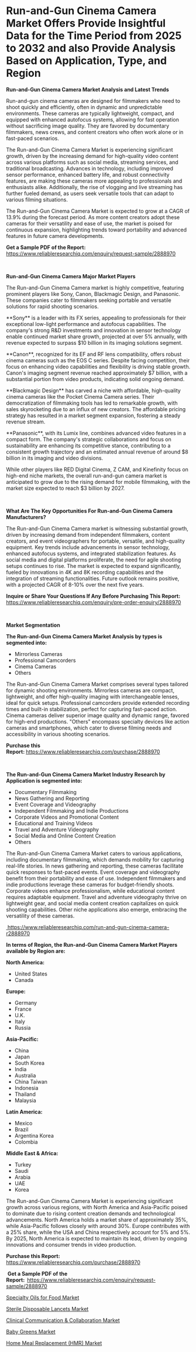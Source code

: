 <p><h1>Run-and-Gun Cinema Camera Market Offers Provide Insightful Data for the Time Period from 2025 to 2032 and also Provide Analysis Based on Application, Type, and Region</h1></p><p><strong>Run-and-Gun Cinema Camera Market Analysis and Latest Trends</strong></p>
<p><p>Run-and-gun cinema cameras are designed for filmmakers who need to shoot quickly and efficiently, often in dynamic and unpredictable environments. These cameras are typically lightweight, compact, and equipped with enhanced autofocus systems, allowing for fast operation without sacrificing image quality. They are favored by documentary filmmakers, news crews, and content creators who often work alone or in fast-paced scenarios.</p><p>The Run-and-Gun Cinema Camera Market is experiencing significant growth, driven by the increasing demand for high-quality video content across various platforms such as social media, streaming services, and traditional broadcasting. Advances in technology, including improved sensor performance, enhanced battery life, and robust connectivity features, are making these cameras more appealing to professionals and enthusiasts alike. Additionally, the rise of vlogging and live streaming has further fueled demand, as users seek versatile tools that can adapt to various filming situations.</p><p>The Run-and-Gun Cinema Camera Market is expected to grow at a CAGR of 13.9% during the forecast period. As more content creators adopt these cameras for their versatility and ease of use, the market is poised for continuous expansion, highlighting trends toward portability and advanced features in future camera developments.</p></p>
<p><strong>Get a Sample PDF of the Report:&nbsp;</strong> <a href="https://www.reliableresearchiq.com/enquiry/request-sample/2888970?utm_campaign=2469&utm_medium=2&utm_source=Github&utm_content=ia&utm_term=14032025&utm_id=run-and-gun-cinema-camera">https://www.reliableresearchiq.com/enquiry/request-sample/2888970</a></p>
<p>&nbsp;</p>
<p><strong>Run-and-Gun Cinema Camera Major Market Players</strong></p>
<p><p>The Run-and-Gun Cinema Camera market is highly competitive, featuring prominent players like Sony, Canon, Blackmagic Design, and Panasonic. These companies cater to filmmakers seeking portable and versatile solutions for rapid shooting scenarios.</p><p>**Sony** is a leader with its FX series, appealing to professionals for their exceptional low-light performance and autofocus capabilities. The company's strong R&D investments and innovation in sensor technology enable continued market share growth, projected at over 5% annually, with revenue expected to surpass $10 billion in its imaging solutions segment.</p><p>**Canon**, recognized for its EF and RF lens compatibility, offers robust cinema cameras such as the EOS C series. Despite facing competition, their focus on enhancing video capabilities and flexibility is driving stable growth. Canon's imaging segment revenue reached approximately $7 billion, with a substantial portion from video products, indicating solid ongoing demand.</p><p>**Blackmagic Design** has carved a niche with affordable, high-quality cinema cameras like the Pocket Cinema Camera series. Their democratization of filmmaking tools has led to remarkable growth, with sales skyrocketing due to an influx of new creators. The affordable pricing strategy has resulted in a market segment expansion, fostering a steady revenue stream.</p><p>**Panasonic**, with its Lumix line, combines advanced video features in a compact form. The company's strategic collaborations and focus on sustainability are enhancing its competitive stance, contributing to a consistent growth trajectory and an estimated annual revenue of around $8 billion in its imaging and video divisions.</p><p>While other players like RED Digital Cinema, Z CAM, and Kinefinity focus on high-end niche markets, the overall run-and-gun camera market is anticipated to grow due to the rising demand for mobile filmmaking, with the market size expected to reach $3 billion by 2027.</p></p>
<p>&nbsp;</p>
<p><strong>What Are The Key Opportunities For Run-and-Gun Cinema Camera Manufacturers?</strong></p>
<p><p>The Run-and-Gun Cinema Camera market is witnessing substantial growth, driven by increasing demand from independent filmmakers, content creators, and event videographers for portable, versatile, and high-quality equipment. Key trends include advancements in sensor technology, enhanced autofocus systems, and integrated stabilization features. As social media and digital platforms proliferate, the need for agile shooting setups continues to rise. The market is expected to expand significantly, fueled by innovations in 4K and 8K recording capabilities and the integration of streaming functionalities. Future outlook remains positive, with a projected CAGR of 8-10% over the next five years.</p></p>
<p><strong>Inquire or Share Your Questions If Any Before Purchasing This Report:</strong> <a href="https://www.reliableresearchiq.com/enquiry/pre-order-enquiry/2888970?utm_campaign=2469&utm_medium=2&utm_source=Github&utm_content=ia&utm_term=14032025&utm_id=run-and-gun-cinema-camera">https://www.reliableresearchiq.com/enquiry/pre-order-enquiry/2888970</a></p>
<p>&nbsp;</p>
<p><strong>Market Segmentation</strong></p>
<p><strong>The Run-and-Gun Cinema Camera Market Analysis by types is segmented into:</strong></p>
<p><ul><li>Mirrorless Cameras</li><li>Professional Camcorders</li><li>Cinema Cameras</li><li>Others</li></ul></p>
<p><p>The Run-and-Gun Cinema Camera Market comprises several types tailored for dynamic shooting environments. Mirrorless cameras are compact, lightweight, and offer high-quality imaging with interchangeable lenses, ideal for quick setups. Professional camcorders provide extended recording times and built-in stabilization, perfect for capturing fast-paced action. Cinema cameras deliver superior image quality and dynamic range, favored for high-end productions. "Others" encompass specialty devices like action cameras and smartphones, which cater to diverse filming needs and accessibility in various shooting scenarios.</p></p>
<p><strong>Purchase this Report:&nbsp;</strong><a href="https://www.reliableresearchiq.com/purchase/2888970?utm_campaign=2469&utm_medium=2&utm_source=Github&utm_content=ia&utm_term=14032025&utm_id=run-and-gun-cinema-camera">https://www.reliableresearchiq.com/purchase/2888970</a></p>
<p>&nbsp;</p>
<p><strong>The Run-and-Gun Cinema Camera Market Industry Research by Application is segmented into:</strong></p>
<p><ul><li>Documentary Filmmaking</li><li>News Gathering and Reporting</li><li>Event Coverage and Videography</li><li>Independent Filmmaking and Indie Productions</li><li>Corporate Videos and Promotional Content</li><li>Educational and Training Videos</li><li>Travel and Adventure Videography</li><li>Social Media and Online Content Creation</li><li>Others</li></ul></p>
<p><p>The Run-and-Gun Cinema Camera Market caters to various applications, including documentary filmmaking, which demands mobility for capturing real-life stories. In news gathering and reporting, these cameras facilitate quick responses to fast-paced events. Event coverage and videography benefit from their portability and ease of use. Independent filmmakers and indie productions leverage these cameras for budget-friendly shoots. Corporate videos enhance professionalism, while educational content requires adaptable equipment. Travel and adventure videography thrive on lightweight gear, and social media content creation capitalizes on quick shooting capabilities. Other niche applications also emerge, embracing the versatility of these cameras.</p></p>
<p><a href="https://www.reliableresearchiq.com/run-and-gun-cinema-camera-r2888970?utm_campaign=2469&utm_medium=2&utm_source=Github&utm_content=ia&utm_term=14032025&utm_id=run-and-gun-cinema-camera">&nbsp;https://www.reliableresearchiq.com/run-and-gun-cinema-camera-r2888970</a></p>
<p><strong>In terms of Region, the Run-and-Gun Cinema Camera Market Players available by Region are:</strong></p>
<p>
    <p> <strong> North America: </strong>
        <ul>
            <li>United States</li>
            <li>Canada</li>
        </ul>
        </p> 
    <p> <strong> Europe: </strong>
        <ul>
            <li>Germany</li>
            <li>France</li>
            <li>U.K.</li>
            <li>Italy</li>
            <li>Russia</li>
        </ul>
        </p> 
    <p> <strong> Asia-Pacific: </strong>
        <ul>
            <li>China</li>
            <li>Japan</li>
            <li>South Korea</li>
            <li>India</li>
            <li>Australia</li>
            <li>China Taiwan</li>
            <li>Indonesia</li>
            <li>Thailand</li>
            <li>Malaysia</li>
        </ul>
        </p> 
    <p> <strong> Latin America: </strong>
        <ul>
            <li>Mexico</li>
            <li>Brazil</li>
            <li>Argentina Korea</li>
            <li>Colombia</li>
        </ul>
        </p> 
    <p> <strong> Middle East & Africa: </strong>
        <ul>
            <li>Turkey</li>
            <li>Saudi</li>
            <li>Arabia</li>
            <li>UAE</li>
            <li>Korea</li>
        </ul>
    </p>
    </p>
<p><p>The Run-and-Gun Cinema Camera Market is experiencing significant growth across various regions, with North America and Asia-Pacific poised to dominate due to rising content creation demands and technological advancements. North America holds a market share of approximately 35%, while Asia-Pacific follows closely with around 30%. Europe contributes with a 25% share, while the USA and China respectively account for 5% and 5%. By 2025, North America is expected to maintain its lead, driven by ongoing innovations and consumer trends in video production.</p></p>
<p><strong>Purchase this Report: </strong><a href="https://www.reliableresearchiq.com/purchase/2888970?utm_campaign=2469&utm_medium=2&utm_source=Github&utm_content=ia&utm_term=14032025&utm_id=run-and-gun-cinema-camera">https://www.reliableresearchiq.com/purchase/2888970</a></p>
<p>&nbsp;<strong>Get a Sample PDF of the Report:&nbsp;&nbsp;</strong><a href="https://www.reliableresearchiq.com/enquiry/request-sample/2888970?utm_campaign=2469&utm_medium=2&utm_source=Github&utm_content=ia&utm_term=14032025&utm_id=run-and-gun-cinema-camera">https://www.reliableresearchiq.com/enquiry/request-sample/2888970</a></p>
<p><strong></strong></p>
<p><p><a href="https://www.linkedin.com/pulse/global-specialty-oils-food-125-cagr-forecast-2025--2xefe?utm_campaign=2469&utm_medium=2&utm_source=Github&utm_content=ia&utm_term=14032025&utm_id=run-and-gun-cinema-camera">Specialty Oils for Food Market</a></p><p><a href="https://github.com/floengsubb/Market-Research-Report-List-1/blob/main/sterile-disposable-lancets-market.md?utm_campaign=2469&utm_medium=2&utm_source=Github&utm_content=ia&utm_term=14032025&utm_id=run-and-gun-cinema-camera">Sterile Disposable Lancets Market</a></p><p><a href="https://github.com/eleussabra/Market-Research-Report-List-1/blob/main/clinical-communication-collaboration-market.md?utm_campaign=2469&utm_medium=2&utm_source=Github&utm_content=ia&utm_term=14032025&utm_id=run-and-gun-cinema-camera">Clinical Communication & Collaboration Market</a></p><p><a href="https://www.linkedin.com/pulse/baby-greens-research-report-industry-development-estimated-wuaie?utm_campaign=2469&utm_medium=2&utm_source=Github&utm_content=ia&utm_term=14032025&utm_id=run-and-gun-cinema-camera">Baby Greens Market</a></p><p><a href="https://www.linkedin.com/pulse/home-meal-replacement-hmr-market-emerging-trends-future-w0tke?utm_campaign=2469&utm_medium=2&utm_source=Github&utm_content=ia&utm_term=14032025&utm_id=run-and-gun-cinema-camera">Home Meal Replacement (HMR) Market</a></p></p>